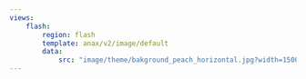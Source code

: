 ```yaml
---
views:
    flash:
        region: flash
        template: anax/v2/image/default
        data:
            src: "image/theme/bakground_peach_horizontal.jpg?width=1500&height=200&crop-to-fit&area=0,0,30,0"
---
```

